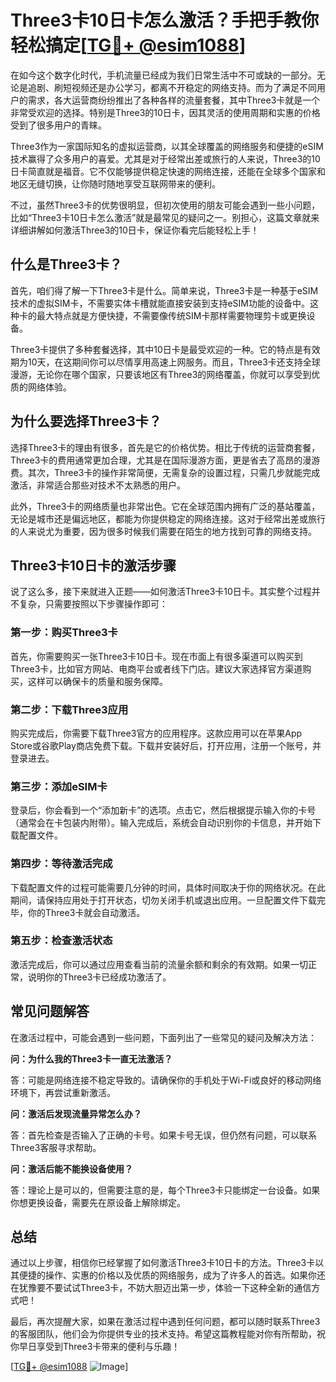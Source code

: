 # Three3卡10日卡怎么激活？手把手教你轻松搞定[[TG💪+ @esim1088](https://t.me/s/esim1088)]

在如今这个数字化时代，手机流量已经成为我们日常生活中不可或缺的一部分。无论是追剧、刷短视频还是办公学习，都离不开稳定的网络支持。而为了满足不同用户的需求，各大运营商纷纷推出了各种各样的流量套餐，其中Three3卡就是一个非常受欢迎的选择。特别是Three3的10日卡，因其灵活的使用周期和实惠的价格受到了很多用户的青睐。

Three3作为一家国际知名的虚拟运营商，以其全球覆盖的网络服务和便捷的eSIM技术赢得了众多用户的喜爱。尤其是对于经常出差或旅行的人来说，Three3的10日卡简直就是福音。它不仅能够提供稳定快速的网络连接，还能在全球多个国家和地区无缝切换，让你随时随地享受互联网带来的便利。

不过，虽然Three3卡的优势很明显，但初次使用的朋友可能会遇到一些小问题，比如“Three3卡10日卡怎么激活”就是最常见的疑问之一。别担心，这篇文章就来详细讲解如何激活Three3的10日卡，保证你看完后能轻松上手！

## 什么是Three3卡？

首先，咱们得了解一下Three3卡是什么。简单来说，Three3卡是一种基于eSIM技术的虚拟SIM卡，不需要实体卡槽就能直接安装到支持eSIM功能的设备中。这种卡的最大特点就是方便快捷，不需要像传统SIM卡那样需要物理剪卡或更换设备。

Three3卡提供了多种套餐选择，其中10日卡是最受欢迎的一种。它的特点是有效期为10天，在这期间你可以尽情享用高速上网服务。而且，Three3卡还支持全球漫游，无论你在哪个国家，只要该地区有Three3的网络覆盖，你就可以享受到优质的网络体验。

## 为什么要选择Three3卡？

选择Three3卡的理由有很多，首先是它的价格优势。相比于传统的运营商套餐，Three3卡的费用通常更加合理，尤其是在国际漫游方面，更是省去了高昂的漫游费。其次，Three3卡的操作非常简便，无需复杂的设置过程，只需几步就能完成激活，非常适合那些对技术不太熟悉的用户。

此外，Three3卡的网络质量也非常出色。它在全球范围内拥有广泛的基站覆盖，无论是城市还是偏远地区，都能为你提供稳定的网络连接。这对于经常出差或旅行的人来说尤为重要，因为很多时候我们需要在陌生的地方找到可靠的网络支持。

## Three3卡10日卡的激活步骤

说了这么多，接下来就进入正题——如何激活Three3卡10日卡。其实整个过程并不复杂，只需要按照以下步骤操作即可：

### 第一步：购买Three3卡

首先，你需要购买一张Three3卡10日卡。现在市面上有很多渠道可以购买到Three3卡，比如官方网站、电商平台或者线下门店。建议大家选择官方渠道购买，这样可以确保卡的质量和服务保障。

### 第二步：下载Three3应用

购买完成后，你需要下载Three3官方的应用程序。这款应用可以在苹果App Store或谷歌Play商店免费下载。下载并安装好后，打开应用，注册一个账号，并登录进去。

### 第三步：添加eSIM卡

登录后，你会看到一个“添加新卡”的选项。点击它，然后根据提示输入你的卡号（通常会在卡包装内附带）。输入完成后，系统会自动识别你的卡信息，并开始下载配置文件。

### 第四步：等待激活完成

下载配置文件的过程可能需要几分钟的时间，具体时间取决于你的网络状况。在此期间，请保持应用处于打开状态，切勿关闭手机或退出应用。一旦配置文件下载完毕，你的Three3卡就会自动激活。

### 第五步：检查激活状态

激活完成后，你可以通过应用查看当前的流量余额和剩余的有效期。如果一切正常，说明你的Three3卡已经成功激活了。

## 常见问题解答

在激活过程中，可能会遇到一些问题，下面列出了一些常见的疑问及解决方法：

**问：为什么我的Three3卡一直无法激活？**

答：可能是网络连接不稳定导致的。请确保你的手机处于Wi-Fi或良好的移动网络环境下，再尝试重新激活。

**问：激活后发现流量异常怎么办？**

答：首先检查是否输入了正确的卡号。如果卡号无误，但仍然有问题，可以联系Three3客服寻求帮助。

**问：激活后能不能换设备使用？**

答：理论上是可以的，但需要注意的是，每个Three3卡只能绑定一台设备。如果你想更换设备，需要先在原设备上解除绑定。

## 总结

通过以上步骤，相信你已经掌握了如何激活Three3卡10日卡的方法。Three3卡以其便捷的操作、实惠的价格以及优质的网络服务，成为了许多人的首选。如果你还在犹豫要不要试试Three3卡，不妨大胆迈出第一步，体验一下这种全新的通信方式吧！

最后，再次提醒大家，如果在激活过程中遇到任何问题，都可以随时联系Three3的客服团队，他们会为你提供专业的技术支持。希望这篇教程能对你有所帮助，祝你早日享受到Three3卡带来的便利与乐趣！

[[TG💪+ @esim1088](https://t.me/s/esim1088) ![Image](https://i.postimg.cc/4NQfJmqS/Snipaste-2025-05-13-00-14-12.png)]